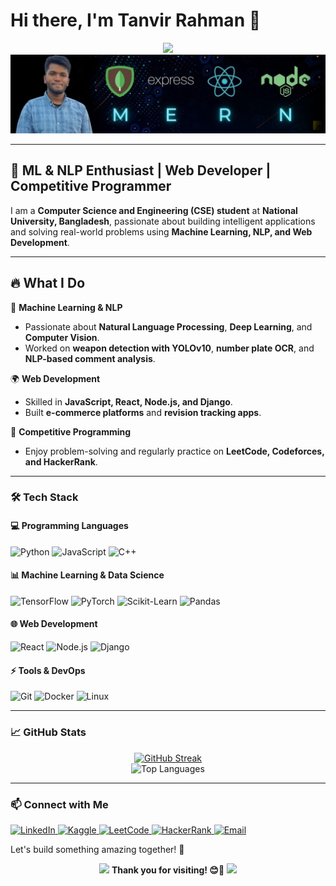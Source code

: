 # Hi there, I'm Tanvir Rahman 👋
   
<!-- Animated text  -->
<div align="center">
  <img src="https://readme-typing-svg.demolab.com?font=Fira+Code&weight=500&size=22&pause=1000&color=F7A80D&center=true&vCenter=true&width=600&lines=Welcome+to+my+GitHub+profile!;ML+%7C+NLP+%7C+Web+Development+%7C+CP;Always+learning+and+building+cool+stuff!">
</div>   

<img src="https://github.com/tanvirrahmanaz/tanvirrahmanaz/blob/main/0eac1c9f-ce95-4a6f-bca9-d5125bc4b5ca.jpeg">

  
---   
  
## 🚀 ML & NLP Enthusiast | Web Developer | Competitive Programmer

I am a **Computer Science and Engineering (CSE) student** at **National University, Bangladesh**, passionate about building intelligent applications and solving real-world problems using **Machine Learning, NLP, and Web Development**.
  
---   
    
## 🔥 What I Do  

🚀 **Machine Learning & NLP**  
- Passionate about **Natural Language Processing**, **Deep Learning**, and **Computer Vision**.  
- Worked on **weapon detection with YOLOv10**, **number plate OCR**, and **NLP-based comment analysis**.  

🌍 **Web Development**  
- Skilled in **JavaScript, React, Node.js, and Django**.  
- Built **e-commerce platforms** and **revision tracking apps**.  

🎯 **Competitive Programming**  
- Enjoy problem-solving and regularly practice on **LeetCode, Codeforces, and HackerRank**.  

---


### 🛠️ Tech Stack   

#### **💻 Programming Languages**
![Python](https://img.shields.io/badge/Python-3776AB?style=flat&logo=python&logoColor=white)
![JavaScript](https://img.shields.io/badge/JavaScript-F7DF1E?style=flat&logo=javascript&logoColor=black)
![C++](https://img.shields.io/badge/C++-00599C?style=flat&logo=c%2B%2B&logoColor=white)

#### **📊 Machine Learning & Data Science**
![TensorFlow](https://img.shields.io/badge/TensorFlow-FF6F00?style=flat&logo=tensorflow&logoColor=white)
![PyTorch](https://img.shields.io/badge/PyTorch-EE4C2C?style=flat&logo=pytorch&logoColor=white)
![Scikit-Learn](https://img.shields.io/badge/Scikit--Learn-F7931E?style=flat&logo=scikit-learn&logoColor=white)
![Pandas](https://img.shields.io/badge/Pandas-150458?style=flat&logo=pandas&logoColor=white)

#### **🌐 Web Development**
![React](https://img.shields.io/badge/React-61DAFB?style=flat&logo=react&logoColor=black)
![Node.js](https://img.shields.io/badge/Node.js-339933?style=flat&logo=nodedotjs&logoColor=white)
![Django](https://img.shields.io/badge/Django-092E20?style=flat&logo=django&logoColor=white)

#### **⚡ Tools & DevOps**
![Git](https://img.shields.io/badge/Git-F05032?style=flat&logo=git&logoColor=white)
![Docker](https://img.shields.io/badge/Docker-2496ED?style=flat&logo=docker&logoColor=white)
![Linux](https://img.shields.io/badge/Linux-FCC624?style=flat&logo=linux&logoColor=black)

---

### 📈 GitHub Stats

<p align="center">
  <a href="https://git.io/streak-stats">
    <img src="https://github-readme-streak-stats-pi-azure.vercel.app?user=tanvirrahmanaz&theme=dark" alt="GitHub Streak"/>
  </a>
  <br>
  <img src="https://github-readme-stats.vercel.app/api/top-langs?username=tanvirrahmanaz&layout=compact&theme=radical" alt="Top Languages" />
  <br>
</p>


---

### 📫 Connect with Me  

<div >
  <a href="https://linkedin.com/in/tanvirrahmanaz">
    <img src="https://img.shields.io/badge/LinkedIn-0A66C2?style=flat&logo=linkedin&logoColor=white" alt="LinkedIn" />
  </a>
  <a href="https://kaggle.com/tanvirrahmanaz">
    <img src="https://img.shields.io/badge/Kaggle-20BEFF?style=flat&logo=kaggle&logoColor=white" alt="Kaggle" />
  </a>
  <a href="https://www.leetcode.com/tanvirrahmanaz">
    <img src="https://img.shields.io/badge/LeetCode-FFA116?style=flat&logo=leetcode&logoColor=black" alt="LeetCode" />
  </a>
  <a href="https://www.hackerrank.com/tanvirrahmanaz">
    <img src="https://img.shields.io/badge/HackerRank-2EC866?style=flat&logo=hackerrank&logoColor=white" alt="HackerRank" />
  </a>
  <a href="mailto:tanvirrahmanaz@gmail.com">
    <img src="https://img.shields.io/badge/Email-D14836?style=flat&logo=gmail&logoColor=white" alt="Email" />
  </a>
</div>


Let's build something amazing together! 🚀

<p align="center">
  <img src="https://media.giphy.com/media/jpVnC65DmYeyRL4LHS/giphy.gif" width="50">
  <strong>Thank you for visiting! 😊🚀</strong>
  <img src="https://media.giphy.com/media/jpVnC65DmYeyRL4LHS/giphy.gif" width="50">
</p>
